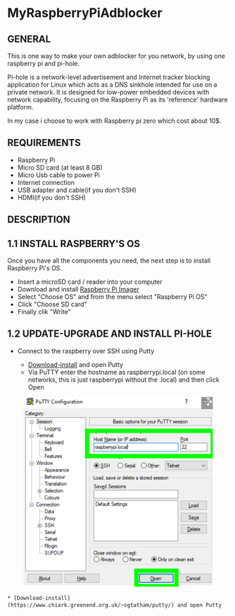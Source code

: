 # MyRaspberryPiAdblocker

## GENERAL
 This is one way to make your own adblocker for you network, by using one raspberry pi and pi-hole.
 
 Pi-hole is a network-level advertisement and Internet tracker blocking application for Linux which acts as a DNS sinkhole intended for use on a private network. It is designed for low-power embedded devices with network capability, focusing on the Raspberry Pi as its 'reference' hardware platform.
 
 In my case i choose to work with Raspberry pi zero which cost about 10$.
 
 ## REQUIREMENTS
 
 * Raspberry Pi
 * Micro SD card (at least 8 GB)
 * Micro Usb cable to power Pi
 * Internet connection
 * USB adapter and cable(if you don't SSH)
 * HDMI(if you don't SSH)
 
 
 ## DESCRIPTION 
 
  ## 1.1 INSTALL RASPBERRY'S  OS  
  Once you have all the components you need, the next step is to install Raspberry Pi's OS.
  * Insert a microSD card / reader into your computer
  * Download and install [Raspberry Pi Imager](https://www.raspberrypi.com/software/) 
  * Select "Choose OS" and from the menu select "Raspberry Pi OS"
  * Click "Choose SD card" 
  * Finally clik "Write"

  ## 1.2 UPDATE-UPGRADE AND INSTALL PI-HOLE
  * Connect to the raspberry over SSH using Putty
    
    * [Download-install](https://www.chiark.greenend.org.uk/~sgtatham/putty/) and open Putty
    * Via PuTTY enter the hostname as raspberrypi.local (on some networks, this is just raspberrypi without the .local) and then click Open
 <p align="center">
 <img width="430" height="430" src="https://github.com/TheodoreGisis/MyRaspberryPiAdblocker/blob/main/pihole/Putty.png" >
 </p>
  
  
  
    * [Download-install](https://www.chiark.greenend.org.uk/~sgtatham/putty/) and open Putty

